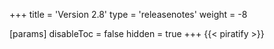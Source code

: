 +++
title = 'Version 2.8'
type = 'releasenotes'
weight = -8

[params]
  disableToc = false
  hidden = true
+++
{{< piratify >}}

